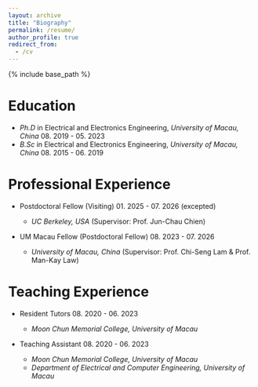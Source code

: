 ```yaml
---
layout: archive
title: "Biography"
permalink: /resume/
author_profile: true
redirect_from:
  - /cv
---
```


{% include base_path %}

Education
======
* *Ph.D* in Electrical and Electronics Engineering, *University of Macau, China*	08. 2019 - 05. 2023
* *B.Sc* in Electrical and Electronics Engineering, *University of Macau, China*	08. 2015 - 06. 2019

Professional Experience
======
* Postdoctoral Fellow (Visiting)	01. 2025 - 07. 2026 (excepted)
  * *UC Berkeley, USA* (Supervisor: Prof. Jun-Chau Chien)

* UM Macau Fellow (Postdoctoral Fellow)		08. 2023 - 07. 2026
  * *University of Macau, China* (Supervisor: Prof. Chi-Seng Lam & Prof. Man-Kay Law)

Teaching Experience
======
* Resident Tutors	08. 2020 - 06. 2023
  * *Moon Chun Memorial College, University of Macau*

* Teaching Assistant 	08. 2020 - 06. 2023
  * *Moon Chun Memorial College, University of Macau*
  * *Department of Electrical and Computer Engineering, University of Macau*